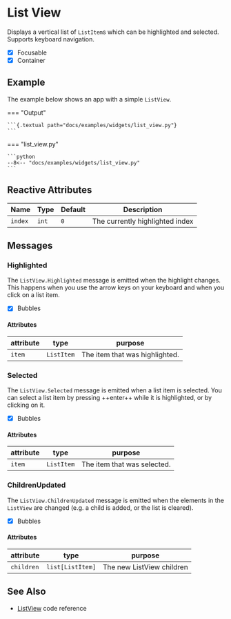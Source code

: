 # List View

Displays a vertical list of `ListItem`s which can be highlighted and selected.
Supports keyboard navigation.

- [x] Focusable
- [x] Container

## Example

The example below shows an app with a simple `ListView`.

=== "Output"

    ```{.textual path="docs/examples/widgets/list_view.py"}
    ```

=== "list_view.py"

    ```python
    --8<-- "docs/examples/widgets/list_view.py"
    ```

## Reactive Attributes

| Name    | Type  | Default | Description                     |
|---------|-------|---------|---------------------------------|
| `index` | `int` | `0`     | The currently highlighted index |

## Messages

### Highlighted

The `ListView.Highlighted` message is emitted when the highlight changes.
This happens when you use the arrow keys on your keyboard and when you
click on a list item.

- [x] Bubbles

#### Attributes

| attribute | type       | purpose                        |
|-----------|------------|--------------------------------|
| `item`    | `ListItem` | The item that was highlighted. |

### Selected

The `ListView.Selected` message is emitted when a list item is selected.
You can select a list item by pressing ++enter++ while it is highlighted,
or by clicking on it.

- [x] Bubbles

#### Attributes

| attribute | type       | purpose                     |
|-----------|------------|-----------------------------|
| `item`    | `ListItem` | The item that was selected. |


### ChildrenUpdated

The `ListView.ChildrenUpdated` message is emitted when the elements in the `ListView`
are changed (e.g. a child is added, or the list is cleared).

- [x] Bubbles

#### Attributes

| attribute  | type             | purpose                   |
|------------|------------------|---------------------------|
| `children` | `list[ListItem]` | The new ListView children |



## See Also

* [ListView](../api/list_view.md) code reference

